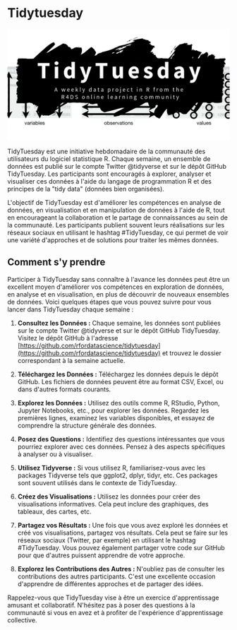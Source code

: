 # Tidytuesday

![Description de l'image](./tt_logo.png)

TidyTuesday est une initiative hebdomadaire de la communauté des utilisateurs du logiciel statistique R. Chaque semaine, un ensemble de données est publié sur le compte Twitter @tidyverse et sur le dépôt GitHub TidyTuesday. Les participants sont encouragés à explorer, analyser et visualiser ces données à l'aide du langage de programmation R et des principes de la "tidy data" (données bien organisées).

L'objectif de TidyTuesday est d'améliorer les compétences en analyse de données, en visualisation et en manipulation de données à l'aide de R, tout en encourageant la collaboration et le partage de connaissances au sein de la communauté. Les participants publient souvent leurs réalisations sur les réseaux sociaux en utilisant le hashtag #TidyTuesday, ce qui permet de voir une variété d'approches et de solutions pour traiter les mêmes données.

## Comment s'y prendre 
Participer à TidyTuesday sans connaître à l'avance les données peut être un excellent moyen d'améliorer vos compétences en exploration de données, en analyse et en visualisation, en plus de découvrir de nouveaux ensembles de données. Voici quelques étapes que vous pouvez suivre pour vous lancer dans TidyTuesday chaque semaine :

1. **Consultez les Données :** Chaque semaine, les données sont publiées sur le compte Twitter @tidyverse et sur le dépôt GitHub TidyTuesday. Visitez le dépôt GitHub à l'adresse [https://github.com/rfordatascience/tidytuesday](https://github.com/rfordatascience/tidytuesday) et trouvez le dossier correspondant à la semaine actuelle.

2. **Téléchargez les Données :** Téléchargez les données depuis le dépôt GitHub. Les fichiers de données peuvent être au format CSV, Excel, ou dans d'autres formats courants.

3. **Explorez les Données :** Utilisez des outils comme R, RStudio, Python, Jupyter Notebooks, etc., pour explorer les données. Regardez les premières lignes, examinez les variables disponibles, et essayez de comprendre la structure générale des données.

4. **Posez des Questions :** Identifiez des questions intéressantes que vous pourriez explorer avec ces données. Pensez à des aspects spécifiques à analyser ou à visualiser.

5. **Utilisez Tidyverse :** Si vous utilisez R, familiarisez-vous avec les packages Tidyverse tels que ggplot2, dplyr, tidyr, etc. Ces packages sont souvent utilisés dans le contexte de TidyTuesday.

6. **Créez des Visualisations :** Utilisez les données pour créer des visualisations informatives. Cela peut inclure des graphiques, des tableaux, des cartes, etc.

7. **Partagez vos Résultats :** Une fois que vous avez exploré les données et créé vos visualisations, partagez vos résultats. Cela peut se faire sur les réseaux sociaux (Twitter, par exemple) en utilisant le hashtag #TidyTuesday. Vous pouvez également partager votre code sur GitHub pour que d'autres puissent apprendre de votre approche.

8. **Explorez les Contributions des Autres :** N'oubliez pas de consulter les contributions des autres participants. C'est une excellente occasion d'apprendre de différentes approches et de partager des idées.

Rappelez-vous que TidyTuesday vise à être un exercice d'apprentissage amusant et collaboratif. N'hésitez pas à poser des questions à la communauté si vous en avez et à profiter de l'expérience d'apprentissage collective.
